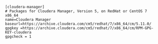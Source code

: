 	[cloudera-manager]
	# Packages for Cloudera Manager, Version 5, on RedHat or CentOS 7 x86_64
	name=Cloudera Manager
	baseurl=https://archive.cloudera.com/cm5/redhat/7/x86_64/cm/5.11.0/
	gpgkey =https://archive.cloudera.com/cm5/redhat/7/x86_64/cm/RPM-GPG-KEY-cloudera
	gpgcheck = 1






